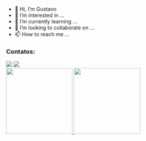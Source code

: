 - 👋 Hi, I’m Gustavo
- 👀 I’m interested in ...
- 🌱 I’m currently learning ...
- 💞️ I’m looking to collaborate on ...
- 📫 How to reach me ...
### Contatos:
<div>
<a href = "mailto:gu.gomes.89@gmail.com"><img src="https://img.shields.io/badge/Gmail-D14836?style=for-the-badge&logo=gmail&logoColor=white" target="_blank"></a>
<a href="https://www.linkedin.com/in/gu.gomes.89@gmail.com" target="_blank"><img src="https://img.shields.io/badge/-LinkedIn-%230077B5?style=for-the-badge&logo=linkedin&logoColor=white" target="_blank"></a>   
</div>

<div>
<a href="https://github.com/GustavoGGG">
<img height="180em" src="https://github-readme-stats.vercel.app/api/top-langs/?username=GustavoGGG&layout=compact&langs_count=7&theme=dark"/>
<img height="180em" src="https://github-readme-stats.vercel.app/api?username=GustavoGGG&show_icons=true&theme=dark&include_all_commits=true&count_private=true"/>
</div>

<!---
GustavoGGG/GustavoGGG is a ✨ special ✨ repository because its `README.md` (this file) appears on your GitHub profile.
You can click the Preview link to take a look at your changes.
--->
